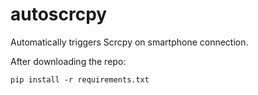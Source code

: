 # autoscrcpy
Automatically triggers Scrcpy on smartphone connection.


After downloading the repo:
```
pip install -r requirements.txt
```
